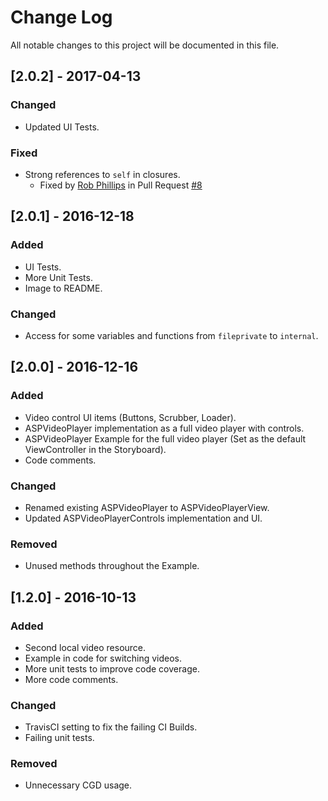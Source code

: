 # Change Log
All notable changes to this project will be documented in this file.

## [2.0.2] - 2017-04-13
### Changed
- Updated UI Tests.

### Fixed
- Strong references to `self` in closures.
  - Fixed by [Rob Phillips](https://github.com/iwasrobbed) in Pull Request [#8](https://github.com/andreipitis/ASPVideoPlayer/pull/8)

## [2.0.1] - 2016-12-18
### Added
- UI Tests.
- More Unit Tests.
- Image to README.

### Changed
- Access for some variables and functions from `fileprivate` to `internal`.

## [2.0.0] - 2016-12-16
### Added
- Video control UI items (Buttons, Scrubber, Loader).
- ASPVideoPlayer implementation as a full video player with controls.
- ASPVideoPlayer Example for the full video player (Set as the default ViewController in the Storyboard).
- Code comments.

### Changed
- Renamed existing ASPVideoPlayer to ASPVideoPlayerView.
- Updated ASPVideoPlayerControls implementation and UI.

### Removed
- Unused methods throughout the Example.

## [1.2.0] - 2016-10-13

### Added
- Second local video resource.
- Example in code for switching videos.
- More unit tests to improve code coverage.
- More code comments.

### Changed
- TravisCI setting to fix the failing CI Builds.
- Failing unit tests.

### Removed
- Unnecessary CGD usage.
